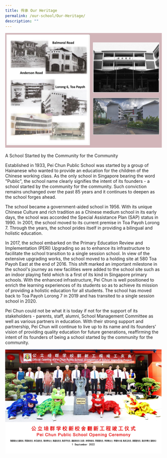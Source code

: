 ```yaml
---
title: 传承 Our Heritage
permalink: /our-school/Our-Heritage/
description: ""
---
```

![School1](/images/Our%20School/school1.jpg)

A School Started by the Community for the Community

Established in 1933, Pei Chun Public School was started by a group of Hainanese who wanted to provide an education for the children of the Chinese working class. As the only school in Singapore bearing the word "Public", the school name clearly signifies the intent of its founders - a school started by the community for the community. Such conviction remains unchanged over the past 85 years and it continues to deepen as the school forges ahead. 

The school became a government-aided school in 1956. With its unique Chinese Culture and rich tradition as a Chinese medium school in its early days, the school was accorded the Special Assistance Plan (SAP) status in 1990. In 2001, the school moved to its current premise in Toa Payoh Lorong 7. Through the years, the school prides itself in providing a bilingual and holistic education.

In 2017, the school embarked on the Primary Education Review and Implementation (PERI) Upgrading so as to enhance its infrastructure to facilitate the school transition to a single session school. In view of the extensive upgrading works, the school moved to a holding site at 580 Toa Payoh East at the end of 2016. This shift marked an important milestone in the school's journey as new facilities were added to the school site such as an indoor playing field which is a first of its kind in Singapore primary schools. With the enhanced infrastructure, Pei Chun is well positioned to enrich the learning experiences of its students so as to achieve its mission of providing a holistic education for all students. The school has moved back to Toa Payoh Lorong 7 in 2019 and has transited to a single session school in 2020. 

Pei Chun could not be what it is today if not for the support of its stakeholders - parents, staff, alumni, School Management Committee as well as various partners in education. With their strong support and partnership, Pei Chun will continue to live up to its name and its founders' vision of providing quality education for future generations, reaffirming the intent of its founders of being a school started by the community for the community. 

![schoolopening](/images/Our%20School/Schoolopen.jpeg)